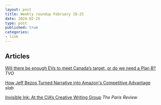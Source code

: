 ```yaml
---
layout: post
title: Weekly roundup February 19-25
date: 2024-02-25
type: post
published: true
categories:
- link
---
```


## Articles

[Will there be enough EVs to meet Canada’s target, or do we need a Plan B?](https://www.tvo.org/article/will-there-be-enough-evs-to-meet-canadas-target-or-do-we-need-a-plan-b "Will there be enough EVs to meet Canada’s target, or do we need a Plan B? By John Michael McGrath") *TVO*

[How Jeff Bezos Turned Narrative into Amazon's Competitive Advantage](https://slab.com/blog/jeff-bezos-writing-management-strategy/ "How Jeff Bezos Turned Narrative into Amazon's Competitive Advantage. By Ben Bashaw") *slab*

[Invisible Ink: At the CIA’s Creative Writing Group](https://www.theparisreview.org/blog/2024/01/09/invisible-ink-at-the-cias-creative-writing-group/ "Invisible Ink: At the CIA’s Creative Writing Group. By Johannes Lichtman") *The Paris Review*
